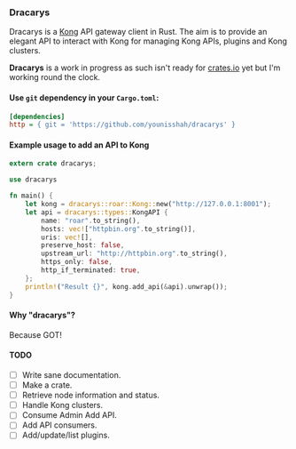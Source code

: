 ### Dracarys

Dracarys is a [Kong](https://getkong.org) API gateway client in Rust. The aim is to provide an elegant API to interact
with Kong for managing Kong APIs, plugins and Kong clusters.

**Dracarys** is a work in progress as such isn't ready for [crates.io](http://crates.io) yet but I'm working
round the clock.

#### Use `git` dependency in your `Cargo.toml`:

```ini
[dependencies]
http = { git = 'https://github.com/younisshah/dracarys' }
```


#### Example usage to add an API to Kong

```rust
extern crate dracarys;

use dracarys

fn main() {
    let kong = dracarys::roar::Kong::new("http://127.0.0.1:8001");
    let api = dracarys::types::KongAPI {
        name: "roar".to_string(),
        hosts: vec!["httpbin.org".to_string()],
        uris: vec![],
        preserve_host: false,
        upstream_url: "http://httpbin.org".to_string(),
        https_only: false,
        http_if_terminated: true,
    };
    println!("Result {}", kong.add_api(&api).unwrap());
}
```

#### Why "dracarys"?

Because GOT!

#### TODO

- [ ] Write sane documentation.
- [ ] Make a crate.
- [ ] Retrieve node information and status.
- [ ] Handle Kong clusters.
- [ ] Consume Admin Add API.
- [ ] Add API consumers.
- [ ] Add/update/list plugins.
